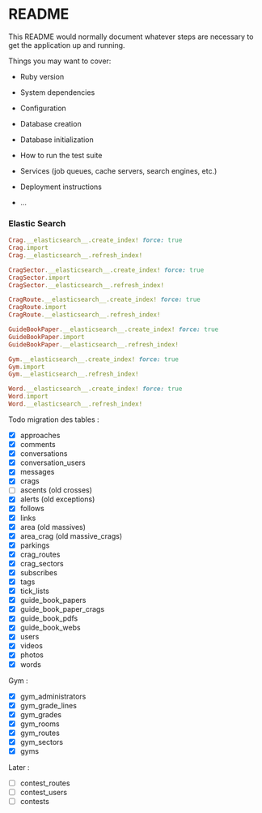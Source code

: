 # README

This README would normally document whatever steps are necessary to get the
application up and running.

Things you may want to cover:

* Ruby version

* System dependencies

* Configuration

* Database creation

* Database initialization

* How to run the test suite

* Services (job queues, cache servers, search engines, etc.)

* Deployment instructions

* ...

### Elastic Search
```ruby
Crag.__elasticsearch__.create_index! force: true
Crag.import
Crag.__elasticsearch__.refresh_index!

CragSector.__elasticsearch__.create_index! force: true
CragSector.import
CragSector.__elasticsearch__.refresh_index!

CragRoute.__elasticsearch__.create_index! force: true
CragRoute.import
CragRoute.__elasticsearch__.refresh_index!

GuideBookPaper.__elasticsearch__.create_index! force: true
GuideBookPaper.import
GuideBookPaper.__elasticsearch__.refresh_index!

Gym.__elasticsearch__.create_index! force: true
Gym.import
Gym.__elasticsearch__.refresh_index!

Word.__elasticsearch__.create_index! force: true
Word.import
Word.__elasticsearch__.refresh_index!
```

Todo migration des tables :
- [x] approaches
- [x] comments
- [x] conversations
- [X] conversation_users
- [X] messages
- [x] crags
- [ ] ascents (old crosses)
- [x] alerts (old exceptions)
- [x] follows
- [x] links
- [x] area (old massives)
- [x] area_crag (old massive_crags)
- [x] parkings
- [x] crag_routes
- [x] crag_sectors
- [x] subscribes
- [x] tags
- [x] tick_lists
- [x] guide_book_papers
- [x] guide_book_paper_crags
- [x] guide_book_pdfs
- [x] guide_book_webs
- [x] users
- [x] videos
- [x] photos
- [x] words

Gym :
- [x] gym_administrators
- [x] gym_grade_lines
- [x] gym_grades
- [x] gym_rooms
- [x] gym_routes
- [x] gym_sectors
- [x] gyms

Later :
- [ ] contest_routes
- [ ] contest_users
- [ ] contests